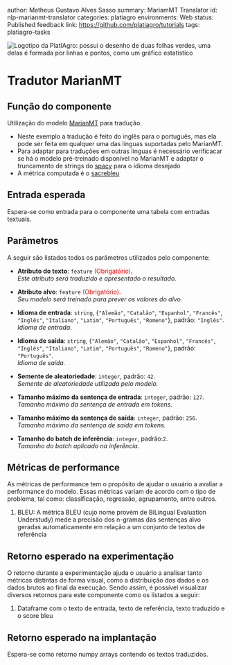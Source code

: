 author: Matheus Gustavo Alves Sasso
summary: MariamMT Translator
id: nlp-marianmt-translator
categories: platiagro
environments: Web
status: Published
feedback link: https://github.com/platiagro/tutorials
tags: platiagro-tasks


![Logotipo da PlatIAgro: possui o desenho de duas folhas verdes, uma delas é formada por linhas e pontos, como um gráfico estatístico](img/logo.png)


# Tradutor MarianMT

## Função do componente

Utilização do modelo [MarianMT](https://huggingface.co/transformers/model_doc/marian.html) para tradução.

* Neste exemplo a tradução é feito do inglês para o português, mas ela pode ser feita em qualquer uma das línguas suportadas pelo MarianMT.
* Para adaptar para traduções em outras línguas é necessário verificacar se há o modelo pré-treinado disponível no MarianMT e adaptar o truncamento de strings do [spacy](https://spacy.io/usage/models) para o idioma desejado
* A métrica computada é o [sacrebleu](https://https://github.com/mjpost/sacrebleu)


## Entrada esperada

Espera-se como entrada para o componente uma tabela com entradas textuais.


## Parâmetros

A seguir são listados todos os parâmetros utilizados pelo componente:

- **Atributo do texto**: `feature` <span style="color:red">(Obrigatório)</span>.<br>
<em>Este atributo será traduzido e apresentado o resultado.</em>


- **Atributo alvo**: `feature` <span style="color:red">(Obrigatório)</span>.<br>
<em>Seu modelo será treinado para prever os valores do alvo.</em>


- **Idioma de entrada**: `string`, {`"Alemão"`, `"Catalão"`, `"Espanhol"`, `"Francês"`, `"Inglês"`, `"Italiano"`, `"Latim"`, `"Português"`, `"Romeno"`}, padrão: `"Inglês"`.<br>
<em>Idioma de entrada.</em>


- **Idioma de saída**: `string`, {`"Alemão"`, `"Catalão"`, `"Espanhol"`, `"Francês"`, `"Inglês"`, `"Italiano"`, `"Latim"`, `"Português"`, `"Romeno"`}, padrão: `"Português"`.<br>
<em>Idioma de saída.</em>


- **Semente de aleatoriedade**: `integer`, padrão: `42`.<br>
<em>Semente de aleatoriedade utilizada pelo modelo.</em>


- **Tamanho máximo da sentença de entrada**: `integer`, padrão: `127`.<br>
<em>Tamanho máximo da sentença de entrada em tokens.</em>


- **Tamanho máximo da sentença de saída**: `integer`, padrão: `256`.<br>
<em>Tamanho máximo da sentença de saída em tokens.</em>


- **Tamanho do batch de inferência**: `integer`, padrão:`2`.<br>
<em>Tamanho do batch aplicado na inferência.</em>


## Métricas de performance

As métricas de performance tem o propósito de ajudar o usuário a avaliar a performance do modelo. Essas métricas variam de acordo com o tipo de problema, tal como: classificação, regressão, agrupamento, entre outros.

1. BLEU: A métrica BLEU (cujo nome provém de BiLingual Evaluation Understudy) mede a precisão dos n-gramas das sentenças alvo geradas automaticamente em relação a um conjunto de textos de referência


## Retorno esperado na experimentação

O retorno durante a experimentação ajuda o usuário a analisar tanto métricas distintas de forma visual, como a distribuição dos dados e os dados brutos ao final da execução. Sendo assim, é possível visualizar diversos retornos para este componente como os listados a seguir:

1. Dataframe com o texto de entrada, texto de referência, texto traduzido e o score bleu


## Retorno esperado na implantação

Espera-se como retorno numpy arrays contendo os textos traduzidos.
